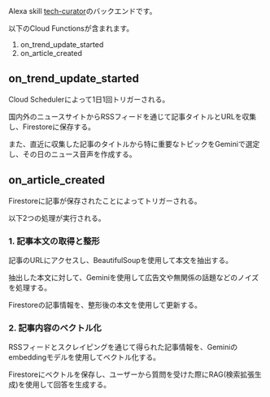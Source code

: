 Alexa skill [tech-curator](https://github.com/yutoo89/tech-curator/blob/main/README.md)のバックエンドです。

以下のCloud Functionsが含まれます。

1. on_trend_update_started
2. on_article_created

## on_trend_update_started

Cloud Schedulerによって1日1回トリガーされる。

国内外のニュースサイトからRSSフィードを通じて記事タイトルとURLを収集し、Firestoreに保存する。

また、直近に収集した記事のタイトルから特に重要なトピックをGeminiで選定し、その日のニュース音声を作成する。

## on_article_created

Firestoreに記事が保存されたことによってトリガーされる。

以下2つの処理が実行される。

### 1. 記事本文の取得と整形

記事のURLにアクセスし、BeautifulSoupを使用して本文を抽出する。

抽出した本文に対して、Geminiを使用して広告文や無関係の話題などのノイズを処理する。

Firestoreの記事情報を、整形後の本文を使用して更新する。

### 2. 記事内容のベクトル化

RSSフィードとスクレイピングを通じて得られた記事情報を、Geminiのembeddingモデルを使用してベクトル化する。

Firestoreにベクトルを保存し、ユーザーから質問を受けた際にRAG(検索拡張生成)を使用して回答を生成する。

